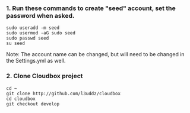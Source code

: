 ###  1. Run these commands to create "seed" account, set the password when asked. ### 
```
sudo useradd -m seed
sudo usermod -aG sudo seed
sudo passwd seed
su seed
```
Note: The account name can be changed, but will need to be changed in the Settings.yml as well.

### 2. Clone Cloudbox project ### 

```
cd ~
git clone http://github.com/l3uddz/cloudbox
cd cloudbox
git checkout develop
```